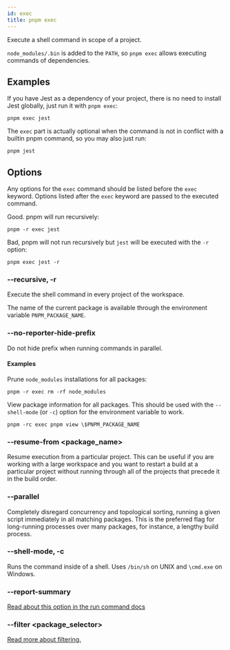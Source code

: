 ```yaml
---
id: exec
title: pnpm exec
---
```


Execute a shell command in scope of a project.

`node_modules/.bin` is added to the `PATH`, so `pnpm exec` allows executing commands of dependencies.

## Examples

If you have Jest as a dependency of your project, there is no need to install Jest globally, just run it with `pnpm exec`:

```
pnpm exec jest
```

The `exec` part is actually optional when the command is not in conflict with a builtin pnpm command, so you may also just run:

```
pnpm jest
```

## Options

Any options for the `exec` command should be listed before the `exec` keyword.
Options listed after the `exec` keyword are passed to the executed command.

Good. pnpm will run recursively:

```
pnpm -r exec jest
```

Bad, pnpm will not run recursively but `jest` will be executed with the `-r` option:

```
pnpm exec jest -r
```

### --recursive, -r

Execute the shell command in every project of the workspace.

The name of the current package is available through the environment variable
`PNPM_PACKAGE_NAME`.

### --no-reporter-hide-prefix

Do not hide prefix when running commands in parallel.

#### Examples

Prune `node_modules` installations for all packages:

```
pnpm -r exec rm -rf node_modules
```

View package information for all packages. This should be used with the `--shell-mode` (or `-c`) option for the environment variable to work.

```
pnpm -rc exec pnpm view \$PNPM_PACKAGE_NAME
```

### --resume-from &lt;package_name\>

Resume execution from a particular project. This can be useful if you are working with a large workspace and you want to restart a build at a particular project without running through all of the projects that precede it in the build order.

### --parallel

Completely disregard concurrency and topological sorting, running a given script
immediately in all matching packages. This is the
preferred flag for long-running processes over many packages, for instance, a
lengthy build process.

### --shell-mode, -c

Runs the command inside of a shell. Uses `/bin/sh` on UNIX and `\cmd.exe` on Windows.

### --report-summary

[Read about this option in the run command docs](./run.md#--report-summary)

### --filter &lt;package_selector\>

[Read more about filtering.](../filtering.md)
